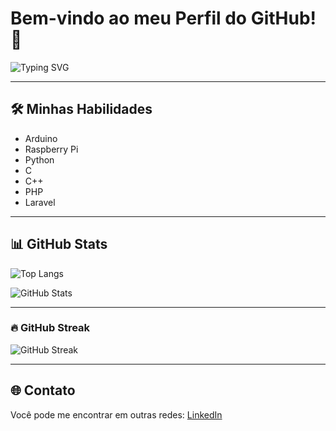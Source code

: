 # Bem-vindo ao meu Perfil do GitHub! 👋

![Typing SVG](https://readme-typing-svg.herokuapp.com?color=%2336BCF7&lines=Olá!+Eu+sou+a+Luciana!;Desenvolvedora+Hardware;Apaixonada+por+tecnologia)


---

## 🛠 Minhas Habilidades

- Arduino
- Raspberry Pi
- Python
- C
- C++
- PHP
- Laravel

---

## 📊 GitHub Stats

![Top Langs](https://github-readme-stats.vercel.app/api/top-langs/?username=LMiechotek&layout=compact&theme=radical)

![GitHub Stats](https://github-readme-stats.vercel.app/api?username=LMiechotek&show_icons=true&theme=radical)

---
### 🔥 GitHub Streak
![GitHub Streak](https://github-readme-streak-stats.herokuapp.com/?user=LMiechotek&theme=radical)

---

## 🌐 Contato

Você pode me encontrar em outras redes: [LinkedIn](https://www.linkedin.com/in/luciana-miechotek-38497b233/) 
